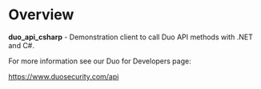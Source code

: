 # Overview

**duo_api_csharp** - Demonstration client to call Duo API methods
with .NET and C#.

For more information see our Duo for Developers page:

<https://www.duosecurity.com/api>
